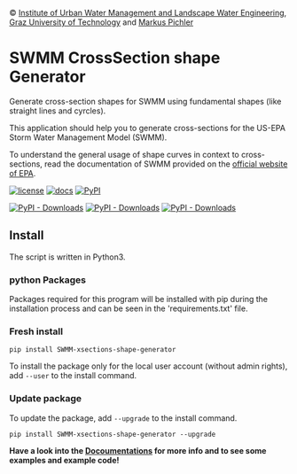 © [Institute of Urban Water Management and Landscape Water Engineering](https://www.tugraz.at), [Graz University of Technology](https://www.tugraz.at/home/) and [Markus Pichler](mailto:markus.pichler@tugraz.at)

# SWMM CrossSection shape Generator

Generate cross-section shapes for SWMM using fundamental shapes (like straight lines and cyrcles).

This application should help you to generate cross-sections for the US-EPA Storm Water Management Model (SWMM).

To understand the general usage of shape curves in context to cross-sections,
read the documentation of SWMM provided on the [official website of EPA](https://www.epa.gov/water-research/storm-water-management-model-swmm).

[![license](https://img.shields.io/github/license/markuspic/SWMM_xsections_shape_generator.svg?style=flat)](https://github.com/MarkusPic/SWMM_xsections_shape_generator/blob/master/LICENSE)
[![docs ](https://img.shields.io/badge/docs-good-brightgreen.svg?style=flat)](https://MarkusPic.github.io/SWMM_xsections_shape_generator)
[![PyPI](https://img.shields.io/pypi/v/SWMM-xsections-shape-generator.svg)](https://pypi.python.org/pypi/SWMM-xsections-shape-generator)

[![PyPI - Downloads](https://img.shields.io/pypi/dd/SWMM-xsections-shape-generator)](https://pypi.python.org/pypi/SWMM-xsections-shape-generator)
[![PyPI - Downloads](https://img.shields.io/pypi/dw/SWMM-xsections-shape-generator)](https://pypi.python.org/pypi/SWMM-xsections-shape-generator)
[![PyPI - Downloads](https://img.shields.io/pypi/dm/SWMM-xsections-shape-generator)](https://pypi.python.org/pypi/SWMM-xsections-shape-generator)

## Install

The script is written in Python3.

### python Packages

Packages required for this program will be installed with pip during the installation process and can be seen in the 'requirements.txt' file.

### Fresh install


```
pip install SWMM-xsections-shape-generator
```

To install the package only for the local user account (without admin rights), add ```--user``` to the install command.

### Update package

To update the package, add ```--upgrade``` to the install command.

```
pip install SWMM-xsections-shape-generator --upgrade
```

**Have a look into the [Docoumentations](https://MarkusPic.github.io/SWMM_xsections_shape_generator) for more info and to see some examples and example code!**